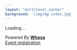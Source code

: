 ```yaml
---
layout: "multilevel_navbar"
background: '/img/bg-index.jpg'
---
```


<div>
    <div title="Whova event and conference app" id="whova-agendawidget">
        <p id="whova-loading">Loading...</p>
    </div>
    <script src="https://whova.com/static/frontend/xems/js/embed/embedagendasecond.js?eid=Dh53wQy5sHjjiMvznD%40XkSebjvOvmXXG3Xs%409rY1Yq0%3D&host=https://whova.com" type="text/javascript"  id="embeded-agenda-script">
    </script>
    <div id="whova-wrap">
        Powered By
        <a class="brandlink" target="_blank" href="https://whova.com/blog/event-registration-software-price-comparison/">
            <b>Whova</b>
        </a>
        <br/>
        <a id="whova-emslink" class="brandanchorlink" target="_blank" href="https://whova.com/blog/event-registration-software-price-comparison/">
            Event registration
        </a>
    </div>
</div>
